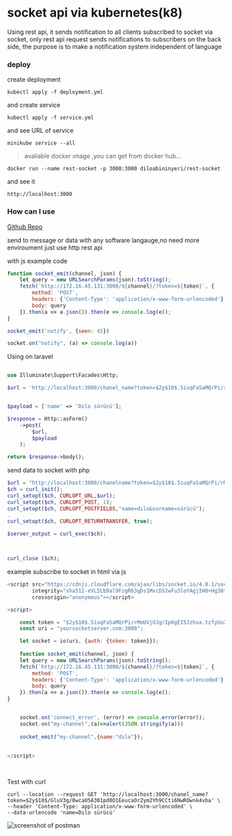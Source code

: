 # socket api via kubernetes(k8)

Using rest api, it sends notification to all clients subscribed to socket via socket, only rest api request sends notifications to subscribers on the back side, the purpose is to make a notification system independent of language

### deploy

create deployment

```console
kubectl apply -f deployment.yml
```
and create service
```console
kubectl apply -f service.yml

```
and see URL of service

```console
minikube service --all

```

>avaliable docker ımage ,you can get from docker hub...
```console
docker run --name rest-socket -p 3000:3000 diloabininyeri/rest-socket
```

and see it
```
http://localhost:3000
```



### How can I use

[Github Repo](https://github.com/diloabininyeri/rest-socket)

send to message or data with any software langauge,no need more enviroument just use http rest api



with js example code 

```js
function socket_emit(channel, json) {
    let query = new URLSearchParams(json).toString();
    fetch(`http://172.16.45.131:3000/${channel}/?token=${token}`, {
        method: 'POST',
        headers: {'Content-Type': 'application/x-www-form-urlencoded'},
        body: query
    }).then(a => a.json()).then(e => console.log(e));
}

socket_emit('notify', {seen: 45})

socket.on("notify", (a) => console.log(a))

```
Using on laravel 

```php

use Illuminate\Support\Facades\Http;

$url = 'http://localhost:3000/chanel_name?token=$2y$10$.5iuqFaSaMQrPi/rMmUVjOJg/Ip6gEI5Jzhux.tzfyUu2ZmPOAs2C';


$payload = ['name' => 'Dılo sürücü'];

$response = Http::asForm()
    ->post(
        $url,
        $payload
    );

return $response->body();

```

send data to socket with php
```php
$url = "http://localhost:3000/chanelname?token=$2y$10$.5iuqFaSaMQrPi/rMmUVjOJg/Ip6gEI5Jzhux.tzfyUu2ZmPOAs2C";
$ch = curl_init();
curl_setopt($ch, CURLOPT_URL,$url);
curl_setopt($ch, CURLOPT_POST, 1);
curl_setopt($ch, CURLOPT_POSTFIELDS,"name=dılo&surname=sürücü");
.
curl_setopt($ch, CURLOPT_RETURNTRANSFER, true);

$server_output = curl_exec($ch);



curl_close ($ch);

```
example subscribe to socket in html via js 

```js
<script src="https://cdnjs.cloudflare.com/ajax/libs/socket.io/4.0.1/socket.io.min.js"
        integrity="sha512-eVL5Lb9al9FzgR63gDs1MxcDS2wFu3loYAgjIH0+Hg38tCS8Ag62dwKyH+wzDb+QauDpEZjXbMn11blw8cbTJQ=="
        crossorigin="anonymous"></script>

<script>

    const token = "$2y$10$.5iuqFaSaMQrPi/rMmUVjOJg/Ip6gEI5Jzhux.tzfyUu2ZmPOAs2C";
    const uri = "yoursocketserver.com:3000";

    let socket = io(uri, {auth: {token: token}});
    
    function socket_emit(channel, json) {
    let query = new URLSearchParams(json).toString();
    fetch(`http://172.16.45.131:3000/${channel}/?token=${token}`, {
        method: 'POST',
        headers: {'Content-Type': 'application/x-www-form-urlencoded'},
        body: query
    }).then(a => a.json()).then(e => console.log(e));
}


    socket.on('connect_error', (error) => console.error(error));
    socket.on("my-channel",(a)=>alert(JSON.stringify(a)))
    
    socket_emit("my-channel",{name:"dılo"});
    
 
</script>

 
```

Test with curl

```console
curl --location --request GET 'http://localhost:3000/chanel_name?token=$2y$10$/GluV3g/0wcaU5A301pd0O1EeucaOrZym2Yh9CCti6NwROwnk4vba' \
--header 'Content-Type: application/x-www-form-urlencoded' \
--data-urlencode 'name=Dılo sürücü'
```
![screenshot of postman](https://i.ibb.co/MGnzYPz/Screenshot-from-2022-03-08-14-53-41.png)



